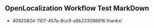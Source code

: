## OpenLocalization Workflow Test MarkDown
* 40920924-1107-457a-8cc9-a5b233088916 
thanks!<!--HONumber=Mar16_HO4-->
